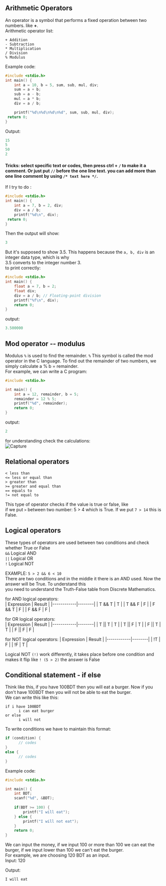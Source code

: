 ## Arithmetic Operators
An operator is a symbol that performs a fixed operation between two numbers. like **+**.  
Arithmetic operator list:  
```
+ Addition
- Subtraction
* Multiplication
/ Division
% Modulus
```
Example code:
```c
#include <stdio.h>
int main() {
    int a = 10, b = 5, sum, sub, mul, div;
    sum = a + b;
    sub = a - b;
    mul = a * b;
    div = a / b;

    printf("%d\n%d\n%d\n%d", sum, sub, mul, div);
 return 0;
}
```

Output:
```c
15
5
50
2
```
#### Tricks: select specific text or codes, then press ctrl + ```/``` to make it a comment. Or just put ```//``` before the one line text. you can add more than one line comment by using ```/* text here */```.

If I try to do :
```c
#include <stdio.h>
int main() {
    int a = 7, b = 2, div;
    div = a / b;
    printf("%d\n", div);
 return 0;
}
```

Then the output will show: 
```c
3
```

But it's supposed to show 3.5. This happens because the ```a, b, div``` is an integer data type, which is why  
3.5 converts to the integer number 3.  
to print correctly:
```c
#include <stdio.h>
int main() {
    float a = 7, b = 2;
    float div;
    div = a / b; // Floating-point division
    printf("%f\n", div);
    return 0;
}
```
output:
```c
3.500000
```

## Mod operator -- modulus 
Modulus ```%``` is used to find the remainder. ```%``` This symbol is called the mod operator in the C language.
To find out the remainder of two numbers, we simply calculate a % b = remainder.  
For example, we can write a C program:  
```c
#include <stdio.h>

int main() {
    int a = 12, remainder, b = 5;
    remainder = 12 % 5;
    printf("%d", remainder);
    return 0;
}
```
output: 
```c
2
```

for understanding check the calculations:  
![Capture](https://github.com/user-attachments/assets/d57136aa-0698-4903-a331-8294614f9782)

##  Relational operators
```
< less than
<= less or equal than
> greater than
>= greater and equal than
== equals to
!= not equal to

```
This type of operator checks if the value is true or false, like  
if we put ```>``` between two number: 5 > 4 which is True. If we put ```7 > 14``` this is False.  

## Logical operators
These types of operators are used between two conditions and check whether True or False  
```&&``` Logical AND  
```||``` Logical OR  
```!``` Logical NOT  

EXAMPLE: ```5 > 2 && 6 < 10```  
There are two conditions and in the middle it there is an AND used. Now the answer will be True. To understand this   
you need to understand the Truth-False table from Discrete Mathematics.  

for AND logical operators:  
| Expression | Result |
|------------|--------|
| T && T     | T      |
| T && F     | F      |
| F && T     | F      |
| F && F     | F      |  

for OR logical operators:  
| Expression | Result |
|------------|--------|
| T || T     | T      |
| T || F     | T      |
| F || T     | T      |
| F || F     | F      |  

for NOT logical operators:
| Expression | Result |
|------------|--------|
| !T         | F      |
| !F         | T      |  

Logical NOT ```(!)``` work differently, it takes place before one condition and makes it flip like ```! (5 > 2)``` the answer is False  

## Conditional statement - if else
Think like this, if you have 100BDT then you will eat a burger. Now if you don't have 100BDT then you will not be able to eat the burger.  
We can write this like this:  
```
if i have 100BDT  
      i can eat burger  
or else  
      i will not  
```
To write conditions we have to maintain this format:  
```c
if (condition) {
      // codes
}
else {
      // codes
}
```
Example code: 
```c
#include <stdio.h>

int main() {
    int BDT;
    scanf("%d", &BDT);
    
    if(BDT >= 100) {
        printf("I will eat");
    } else {
        printf("I will not eat");
    }
    return 0;
}
```
We can input the money, if we input 100 or more than 100 we can eat the burger, if we input lower than 100 we can't eat the burger.  
For example, we are choosing 120 BDT as an input.  
Input: 120  

Output:  
```C
I will eat
```
